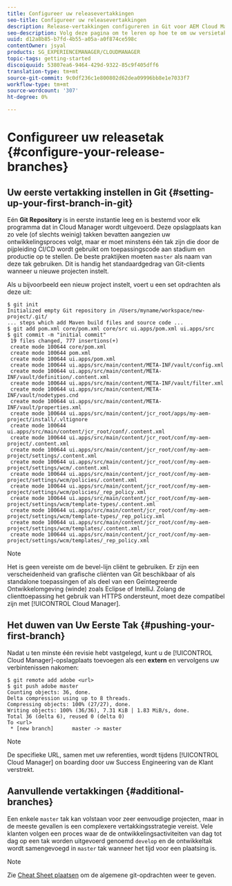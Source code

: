 ```yaml
---
title: Configureer uw releasevertakkingen
seo-title: Configureer uw releasevertakkingen
description: Release-vertakkingen configureren in Git voor AEM Cloud Manager
seo-description: Volg deze pagina om te leren op hoe te om uw versietakken in git te vormen.
uuid: d12a8b85-b7fd-4b55-a05a-a0f874ce598c
contentOwner: jsyal
products: SG_EXPERIENCEMANAGER/CLOUDMANAGER
topic-tags: getting-started
discoiquuid: 53807ea6-9464-429d-9322-85c9f405dff6
translation-type: tm+mt
source-git-commit: 9c0df236c1e800802d62dea09996bb8e1e7033f7
workflow-type: tm+mt
source-wordcount: '307'
ht-degree: 0%

---
```



# Configureer uw releasetak {#configure-your-release-branches}

## Uw eerste vertakking instellen in Git {#setting-up-your-first-branch-in-git}

Eén **Git Repository** is in eerste instantie leeg en is bestemd voor elk programma dat in Cloud Manager wordt uitgevoerd. Deze opslagplaats kan zo vele (of slechts weinig) takken bevatten aangezien uw ontwikkelingsproces volgt, maar er moet minstens één tak zijn die door de pijpleiding CI/CD wordt gebruikt om toepassingscode aan stadium en productie op te stellen. De beste praktijken moeten `master` als naam van deze tak gebruiken. Dit is handig het standaardgedrag van Git-clients wanneer u nieuwe projecten instelt.

Als u bijvoorbeeld een nieuw project instelt, voert u een set opdrachten als deze uit:

```shell
$ git init
Initialized empty Git repository in /Users/myname/workspace/new-project/.git/
... steps which add Maven build files and source code ...
$ git add pom.xml core/pom.xml core/src ui.apps/pom.xml ui.apps/src
$ git commit -m "initial commit"
 19 files changed, 777 insertions(+)
 create mode 100644 core/pom.xml
 create mode 100644 pom.xml
 create mode 100644 ui.apps/pom.xml
 create mode 100644 ui.apps/src/main/content/META-INF/vault/config.xml
 create mode 100644 ui.apps/src/main/content/META-INF/vault/definition/.content.xml
 create mode 100644 ui.apps/src/main/content/META-INF/vault/filter.xml
 create mode 100644 ui.apps/src/main/content/META-INF/vault/nodetypes.cnd
 create mode 100644 ui.apps/src/main/content/META-INF/vault/properties.xml
 create mode 100644 ui.apps/src/main/content/jcr_root/apps/my-aem-project/install/.vltignore
 create mode 100644 ui.apps/src/main/content/jcr_root/conf/.content.xml
 create mode 100644 ui.apps/src/main/content/jcr_root/conf/my-aem-project/.content.xml
 create mode 100644 ui.apps/src/main/content/jcr_root/conf/my-aem-project/settings/.content.xml
 create mode 100644 ui.apps/src/main/content/jcr_root/conf/my-aem-project/settings/wcm/.content.xml
 create mode 100644 ui.apps/src/main/content/jcr_root/conf/my-aem-project/settings/wcm/policies/.content.xml
 create mode 100644 ui.apps/src/main/content/jcr_root/conf/my-aem-project/settings/wcm/policies/_rep_policy.xml
 create mode 100644 ui.apps/src/main/content/jcr_root/conf/my-aem-project/settings/wcm/template-types/.content.xml
 create mode 100644 ui.apps/src/main/content/jcr_root/conf/my-aem-project/settings/wcm/template-types/_rep_policy.xml
 create mode 100644 ui.apps/src/main/content/jcr_root/conf/my-aem-project/settings/wcm/templates/.content.xml
 create mode 100644 ui.apps/src/main/content/jcr_root/conf/my-aem-project/settings/wcm/templates/_rep_policy.xml
```

>[!NOTE]
>
>Het is geen vereiste om de bevel-lijn cliënt te gebruiken. Er zijn een verscheidenheid van grafische cliënten van Git beschikbaar of als standalone toepassingen of als deel van een Geïntegreerde Ontwikkelomgeving (winde) zoals Eclipse of IntelliJ. Zolang de clienttoepassing het gebruik van HTTPS ondersteunt, moet deze compatibel zijn met [!UICONTROL Cloud Manager].

## Het duwen van Uw Eerste Tak {#pushing-your-first-branch}

Nadat u ten minste één revisie hebt vastgelegd, kunt u de [!UICONTROL Cloud Manager]-opslagplaats toevoegen als een **extern** en vervolgens uw verbintenissen nakomen:

```shell
$ git remote add adobe <url>
$ git push adobe master
Counting objects: 36, done.
Delta compression using up to 8 threads.
Compressing objects: 100% (27/27), done.
Writing objects: 100% (36/36), 7.31 KiB | 1.83 MiB/s, done.
Total 36 (delta 6), reused 0 (delta 0)
To <url>
 * [new branch]      master -> master
```

>[!NOTE]
>
>De specifieke URL, samen met uw referenties, wordt tijdens [!UICONTROL Cloud Manager] on boarding door uw Success Engineering van de Klant verstrekt.

## Aanvullende vertakkingen {#additional-branches}

Een enkele `master` tak kan volstaan voor zeer eenvoudige projecten, maar in de meeste gevallen is een complexere vertakkingsstrategie vereist. Vele klanten volgen een proces waar de de ontwikkelingsactiviteiten van dag tot dag op een tak worden uitgevoerd genoemd `develop` en de ontwikkeltak wordt samengevoegd in `master` tak wanneer het tijd voor een plaatsing is.

>[!NOTE]
>
>Zie [Cheat Sheet plaatsen](https://github.github.com/training-kit/downloads/github-git-cheat-sheet) om de algemene git-opdrachten weer te geven.
